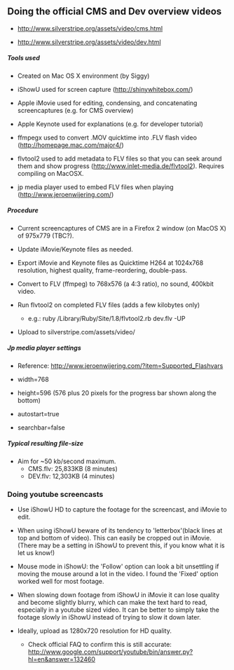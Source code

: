 ##  Doing the official CMS and Dev overview videos 

*  http://www.silverstripe.org/assets/video/cms.html

*  http://www.silverstripe.org/assets/video/dev.html

##### Tools used

*  Created on Mac OS X environment (by Siggy)

*  iShowU used for screen capture (http://shinywhitebox.com/)

*  Apple iMovie used for editing, condensing, and concatenating screencaptures (e.g. for CMS overview)

*  Apple Keynote used for explanations (e.g. for developer tutorial)

*  ffmpegx used to convert .MOV quicktime into .FLV flash video (http://homepage.mac.com/major4/)

*  flvtool2 used to add metadata to FLV files so that you can seek around them and show progress
(http://www.inlet-media.de/flvtool2). Requires compiling on MacOSX.

*  jp media player used to embed FLV files when playing (http://www.jeroenwijering.com/)

##### Procedure

*  Current screencaptures of CMS are in a Firefox 2 window (on MacOS X) of 975x779 (TBC?).

*  Update iMovie/Keynote files as needed.

*  Export iMovie and Keynote files as Quicktime H264 at 1024x768 resolution, highest quality, frame-reordering,
double-pass.

*  Convert to FLV (ffmpeg) to 768x576 (a 4:3 ratio), no sound, 400kbit video.

*  Run flvtool2 on completed FLV files (adds a few kilobytes only)
    * e.g.: ruby /Library/Ruby/Site/1.8/flvtool2.rb dev.flv -UP

*  Upload to silverstripe.com/assets/video/

##### Jp media player settings

*  Reference: http://www.jeroenwijering.com/?item=Supported_Flashvars

*  width=768

*  height=596 (576 plus 20 pixels for the progress bar shown along the bottom)

*  autostart=true

*  searchbar=false

##### Typical resulting file-size

*  Aim for ~50 kb/second maximum.
    * CMS.flv: 25,833KB (8 minutes)
    * DEV.flv: 12,303KB (4 minutes)



### Doing youtube screencasts

*  Use iShowU HD to capture the footage for the screencast, and iMovie to edit.


*  When using iShowU beware of its tendency to 'letterbox'(black lines at top and bottom of video). This can easily be
cropped out in iMovie. (There may be a setting in iShowU to prevent this, if you know what it is let us know!)


*  Mouse mode in iShowU: the 'Follow' option can look a bit unsettling if moving the mouse around a lot in the video. I
found the 'Fixed' option worked well for most footage.


*  When slowing down footage from iShowU in iMovie it can lose quality and become slightly blurry, which can make the
text hard to read, especially in a youtube sized video. It can be better to simply take the footage slowly in iShowU
instead of trying to slow it down later.


*  Ideally, upload as 1280x720 resolution for HD quality.
    * Check official FAQ to confirm this is still accurate:
http://www.google.com/support/youtube/bin/answer.py?hl=en&answer=132460
